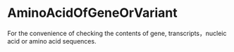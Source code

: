 # AminoAcidOfGeneOrVariant
For the convenience of checking the contents of gene, transcripts，nucleic acid or amino acid sequences.
